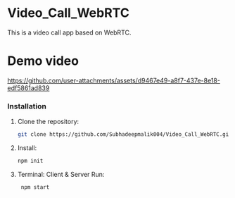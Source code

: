# Video_Call_WebRTC
This is a video call app based on WebRTC.

<h1>Demo video</h1>

https://github.com/user-attachments/assets/d9467e49-a8f7-437e-8e18-edf5861ad839

### Installation
1. Clone the repository:
   ```bash
   git clone https://github.com/Subhadeepmalik004/Video_Call_WebRTC.git
2. Install:
   ```bash
   npm init
3. Terminal:
   Client & Server Run:
     ```bash
      npm start
     ```
